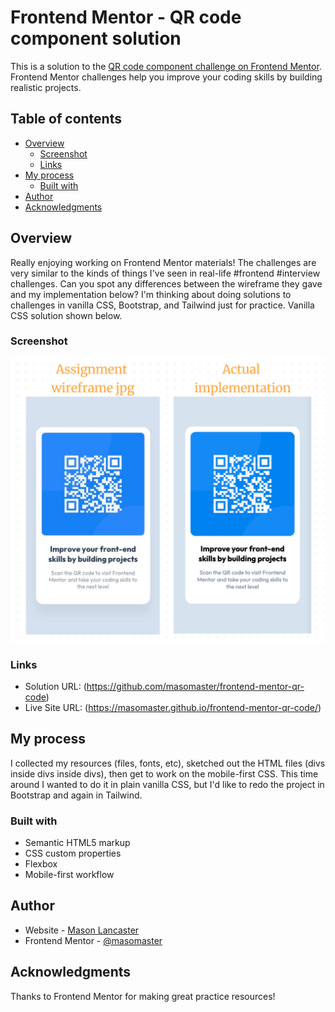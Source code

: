 # Frontend Mentor - QR code component solution

This is a solution to the [QR code component challenge on Frontend Mentor](https://www.frontendmentor.io/challenges/qr-code-component-iux_sIO_H). Frontend Mentor challenges help you improve your coding skills by building realistic projects.

## Table of contents

- [Overview](#overview)
  - [Screenshot](#screenshot)
  - [Links](#links)
- [My process](#my-process)
  - [Built with](#built-with)
- [Author](#author)
- [Acknowledgments](#acknowledgments)

## Overview

Really enjoying working on Frontend Mentor materials! The challenges are very similar to the kinds of things I've seen in real-life #frontend #interview challenges. Can you spot any differences between the wireframe they gave and my implementation below? I'm thinking about doing solutions to challenges in vanilla CSS, Bootstrap, and Tailwind just for practice. Vanilla CSS solution shown below.

### Screenshot

![](./images/comparison.png)

### Links

- Solution URL: (https://github.com/masomaster/frontend-mentor-qr-code)
- Live Site URL: (https://masomaster.github.io/frontend-mentor-qr-code/)

## My process

I collected my resources (files, fonts, etc), sketched out the HTML files (divs inside divs inside divs), then get to work on the mobile-first CSS. This time around I wanted to do it in plain vanilla CSS, but I'd like to redo the project in Bootstrap and again in Tailwind.

### Built with

- Semantic HTML5 markup
- CSS custom properties
- Flexbox
- Mobile-first workflow

## Author

- Website - [Mason Lancaster](https://masonlancaster.com/)
- Frontend Mentor - [@masomaster](https://www.frontendmentor.io/profile/masomaster)

## Acknowledgments

Thanks to Frontend Mentor for making great practice resources!
